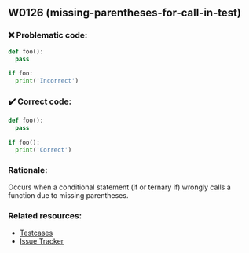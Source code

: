 ## W0126 (missing-parentheses-for-call-in-test)

### :x: Problematic code:

```python
def foo():
  pass
  
if foo:
  print('Incorrect')
```

### :heavy_check_mark: Correct code:

```python
def foo():
  pass
  
if foo():
  print('Correct')
```

### Rationale:

Occurs when a conditional statement (if or ternary if) wrongly calls
a function due to missing parentheses.

### Related resources:

- [Testcases](#)
- [Issue Tracker](https://github.com/PyCQA/pylint/issues?q=is%3Aissue+%22missing-parentheses-for-call-in-test%22+OR+%22W0126%22)

